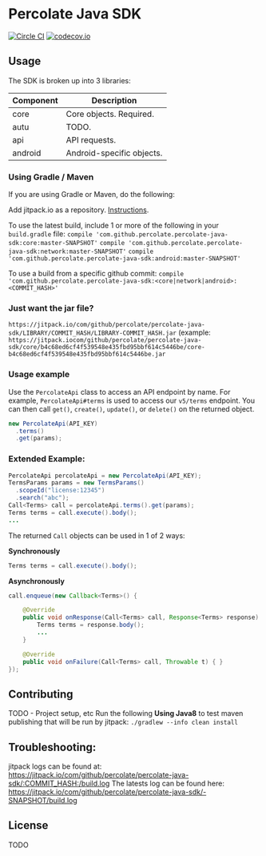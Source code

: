 # Percolate Java SDK

[![Circle CI](https://circleci.com/gh/percolate/percolate-java-sdk.svg?style=svg)](https://circleci.com/gh/percolate/percolate-java-sdk)
[![codecov.io](https://codecov.io/github/percolate/percolate-java-sdk/coverage.svg?branch=master)](https://codecov.io/github/percolate/percolate-java-sdk?branch=master)

## Usage

The SDK is broken up into 3 libraries:

| Component | Description                      |
|-----------|----------------------------------|
| core      | Core objects.  Required.         |
| autu      | TODO.                            |
| api       | API requests.                    |
| android   | Android-specific objects.        |
   

### Using Gradle / Maven
If you are using Gradle or Maven, do the following:

Add jitpack.io as a repository.  [Instructions](https://jitpack.io/docs/#how-to).

To use the latest build, include 1 or more of the following in your `build.gradle` file: 
`compile 'com.github.percolate.percolate-java-sdk:core:master-SNAPSHOT'`
`compile 'com.github.percolate.percolate-java-sdk:network:master-SNAPSHOT'`
`compile 'com.github.percolate.percolate-java-sdk:android:master-SNAPSHOT'`

To use a build from a specific github commit: `compile 'com.github.percolate.percolate-java-sdk:<core|network|android>:<COMMIT_HASH>'`

### Just want the jar file?
`https://jitpack.io/com/github/percolate/percolate-java-sdk/LIBRARY/COMMIT_HASH/LIBRARY-COMMIT_HASH.jar`
(example: `https://jitpack.iocom/github/percolate/percolate-java-sdk/core/b4c68ed6cf4f539548e435fbd95bbf614c5446be/core-b4c68ed6cf4f539548e435fbd95bbf614c5446be.jar`

### Usage example

Use the `PercolateApi` class to access an API endpoint by name.   For example, `PercolateApi#terms` is used to access
our `v5/terms` endpoint.  You can then call `get()`, `create()`, `update()`, or `delete()` on the returned object.

```java
new PercolateApi(API_KEY)
  .terms()
  .get(params);
```

### Extended Example:
```java
PercolateApi percolateApi = new PercolateApi(API_KEY);
TermsParams params = new TermsParams()
  .scopeId("license:12345")
  .search("abc");
Call<Terms> call = percolateApi.terms().get(params);
Terms terms = call.execute().body();  
...  
```

The returned `Call` objects can be used in 1 of 2 ways:

**Synchronously**
```java
Terms terms = call.execute().body();
```

**Asynchronously**
```java
call.enqueue(new Callback<Terms>() {

    @Override
    public void onResponse(Call<Terms> call, Response<Terms> response) {
        Terms terms = response.body();
        ...
    }

    @Override
    public void onFailure(Call<Terms> call, Throwable t) { }    
});
```

## Contributing
TODO - Project setup, etc
Run the following **Using Java8** to test maven publishing that will be run by jitpack: `./gradlew --info clean install`

## Troubleshooting:
jitpack logs can be found at: https://jitpack.io/com/github/percolate/percolate-java-sdk/:COMMIT_HASH:/build.log
The latests log can be found here: https://jitpack.io/com/github/percolate/percolate-java-sdk/-SNAPSHOT/build.log

## License
TODO

